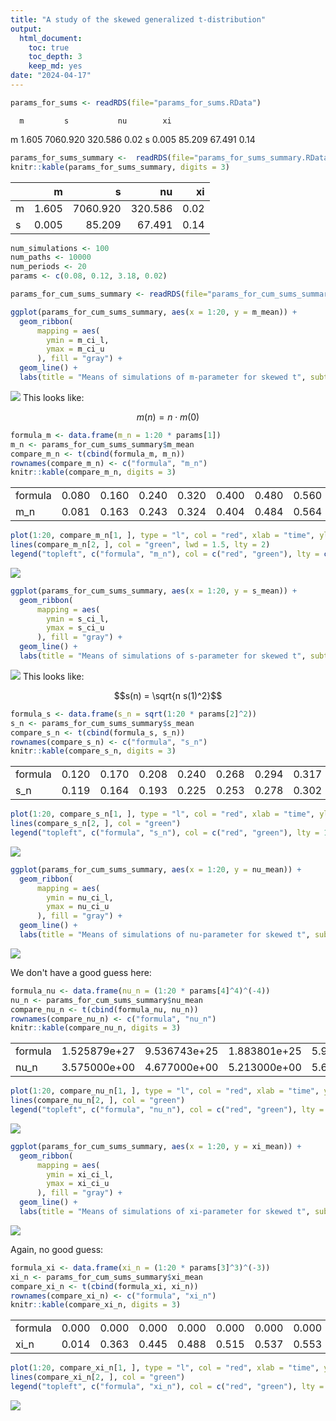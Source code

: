 ```yaml
---
title: "A study of the skewed generalized t-distribution"
output: 
  html_document:
    toc: true
    toc_depth: 3
    keep_md: yes
date: "2024-04-17"
---
```









```r
params_for_sums <- readRDS(file="params_for_sums.RData")
```




 	  m 	    s 	        nu 	      xi
m 	1.605 	7060.920 	  320.586 	0.02
s 	0.005 	85.209 	    67.491 	  0.14


```r
params_for_sums_summary <-  readRDS(file="params_for_sums_summary.RData")
knitr::kable(params_for_sums_summary, digits = 3)
```



|   |     m|        s|      nu|   xi|
|:--|-----:|--------:|-------:|----:|
|m  | 1.605| 7060.920| 320.586| 0.02|
|s  | 0.005|   85.209|  67.491| 0.14|



```r
num_simulations <- 100
num_paths <- 10000
num_periods <- 20
params <- c(0.08, 0.12, 3.18, 0.02)
```












```r
params_for_cum_sums_summary <- readRDS(file="params_for_cum_sums_summary.RData")
```


```r
ggplot(params_for_cum_sums_summary, aes(x = 1:20, y = m_mean)) +
  geom_ribbon(
      mapping = aes(
        ymin = m_ci_l, 
        ymax = m_ci_u
      ), fill = "gray") +
  geom_line() +
  labs(title = "Means of simulations of m-parameter for skewed t", subtitle = "95% c.i.", x = "time", y = "mean m")
```

![](sgt_files/figure-html/unnamed-chunk-10-1.png)<!-- -->
This looks like:

$$m(n) = n \cdot m(0)$$


```r
formula_m <- data.frame(m_n = 1:20 * params[1])
m_n <- params_for_cum_sums_summary$m_mean
compare_m_n <- t(cbind(formula_m, m_n))
rownames(compare_m_n) <- c("formula", "m_n")
knitr::kable(compare_m_n, digits = 3)
```



|        |      |      |      |      |      |      |      |      |      |      |      |      |      |      |      |      |      |      |      |      |
|:-------|-----:|-----:|-----:|-----:|-----:|-----:|-----:|-----:|-----:|-----:|-----:|-----:|-----:|-----:|-----:|-----:|-----:|-----:|-----:|-----:|
|formula | 0.080| 0.160| 0.240| 0.320| 0.400| 0.480| 0.560| 0.640| 0.720| 0.800| 0.880| 0.960| 1.040| 1.120| 1.200| 1.280| 1.360| 1.440| 1.520| 1.600|
|m_n     | 0.081| 0.163| 0.243| 0.324| 0.404| 0.484| 0.564| 0.644| 0.724| 0.804| 0.885| 0.965| 1.045| 1.125| 1.205| 1.285| 1.365| 1.445| 1.525| 1.605|

```r
plot(1:20, compare_m_n[1, ], type = "l", col = "red", xlab = "time", ylab = "mean m", lwd = 3)
lines(compare_m_n[2, ], col = "green", lwd = 1.5, lty = 2)
legend("topleft", c("formula", "m_n"), col = c("red", "green"), lty = c(1, 2), lwd = c(3, 1.5))
```

![](sgt_files/figure-html/unnamed-chunk-12-1.png)<!-- -->



```r
ggplot(params_for_cum_sums_summary, aes(x = 1:20, y = s_mean)) +
  geom_ribbon(
      mapping = aes(
        ymin = s_ci_l, 
        ymax = s_ci_u
      ), fill = "gray") +
  geom_line() +
  labs(title = "Means of simulations of s-parameter for skewed t", subtitle = "95% c.i.", x = "time", y = "mean s")
```

![](sgt_files/figure-html/unnamed-chunk-13-1.png)<!-- -->
This looks like:

$$s(n) = \sqrt{n s(1)^2}$$


```r
formula_s <- data.frame(s_n = sqrt(1:20 * params[2]^2))
s_n <- params_for_cum_sums_summary$s_mean
compare_s_n <- t(cbind(formula_s, s_n))
rownames(compare_s_n) <- c("formula", "s_n")
knitr::kable(compare_s_n, digits = 3)
```



|        |      |      |      |      |      |      |      |      |      |      |      |      |      |      |      |      |      |      |      |      |
|:-------|-----:|-----:|-----:|-----:|-----:|-----:|-----:|-----:|-----:|-----:|-----:|-----:|-----:|-----:|-----:|-----:|-----:|-----:|-----:|-----:|
|formula | 0.120| 0.170| 0.208| 0.240| 0.268| 0.294| 0.317| 0.339| 0.360| 0.379| 0.398| 0.416| 0.433| 0.449| 0.465| 0.480| 0.495| 0.509| 0.523| 0.537|
|s_n     | 0.119| 0.164| 0.193| 0.225| 0.253| 0.278| 0.302| 0.324| 0.345| 0.364| 0.383| 0.400| 0.417| 0.433| 0.450| 0.465| 0.480| 0.494| 0.508| 0.522|


```r
plot(1:20, compare_s_n[1, ], type = "l", col = "red", xlab = "time", ylab = "mean s")
lines(compare_s_n[2, ], col = "green")
legend("topleft", c("formula", "s_n"), col = c("red", "green"), lty = 1)
```

![](sgt_files/figure-html/unnamed-chunk-15-1.png)<!-- -->





```r
ggplot(params_for_cum_sums_summary, aes(x = 1:20, y = nu_mean)) +
  geom_ribbon(
      mapping = aes(
        ymin = nu_ci_l, 
        ymax = nu_ci_u
      ), fill = "gray") +
  geom_line() +
  labs(title = "Means of simulations of nu-parameter for skewed t", subtitle = "95% c.i.", x = "time", y = "mean nu")
```

![](sgt_files/figure-html/unnamed-chunk-16-1.png)<!-- -->

We don't have a good guess here:


```r
formula_nu <- data.frame(nu_n = (1:20 * params[4]^4)^(-4))
nu_n <- params_for_cum_sums_summary$nu_mean
compare_nu_n <- t(cbind(formula_nu, nu_n))
rownames(compare_nu_n) <- c("formula", "nu_n")
knitr::kable(compare_nu_n, digits = 3)
```



|        |             |             |             |             |             |             |             |            |            |             |             |             |             |             |             |             |            |            |             |             |
|:-------|------------:|------------:|------------:|------------:|------------:|------------:|------------:|-----------:|-----------:|------------:|------------:|------------:|------------:|------------:|------------:|------------:|-----------:|-----------:|------------:|------------:|
|formula | 1.525879e+27| 9.536743e+25| 1.883801e+25| 5.960464e+24| 2.441406e+24| 1.177376e+24| 6.355181e+23| 3.72529e+23| 2.32568e+23| 1.525879e+23| 1.042196e+23| 7.358598e+22| 5.342526e+22| 3.971988e+22| 3.014082e+22| 2.328306e+22| 1.82694e+22| 1.45355e+22| 1.170862e+22| 9.536743e+21|
|nu_n    | 3.575000e+00| 4.677000e+00| 5.213000e+00| 5.626000e+00| 6.005000e+00| 6.342000e+00| 6.604000e+00| 6.89400e+00| 7.11000e+00| 7.333000e+00| 7.543000e+00| 7.750000e+00| 7.906000e+00| 8.035000e+00| 8.233000e+00| 8.396000e+00| 8.54300e+00| 8.64600e+00| 8.729000e+00| 8.912000e+00|


```r
plot(1:20, compare_nu_n[1, ], type = "l", col = "red", xlab = "time", ylab = "mean nu")
lines(compare_nu_n[2, ], col = "green")
legend("topleft", c("formula", "nu_n"), col = c("red", "green"), lty = 1)
```

![](sgt_files/figure-html/unnamed-chunk-18-1.png)<!-- -->


```r
ggplot(params_for_cum_sums_summary, aes(x = 1:20, y = xi_mean)) +
  geom_ribbon(
      mapping = aes(
        ymin = xi_ci_l, 
        ymax = xi_ci_u
      ), fill = "gray") +
  geom_line() +
  labs(title = "Means of simulations of xi-parameter for skewed t", subtitle = "95% c.i.", x = "time", y = "mean xi")
```

![](sgt_files/figure-html/unnamed-chunk-19-1.png)<!-- -->

Again, no good guess:

```r
formula_xi <- data.frame(xi_n = (1:20 * params[3]^3)^(-3))
xi_n <- params_for_cum_sums_summary$xi_mean
compare_xi_n <- t(cbind(formula_xi, xi_n))
rownames(compare_xi_n) <- c("formula", "xi_n")
knitr::kable(compare_xi_n, digits = 3)
```



|        |      |      |      |      |      |      |      |      |      |     |      |      |      |      |      |      |      |      |      |      |
|:-------|-----:|-----:|-----:|-----:|-----:|-----:|-----:|-----:|-----:|----:|-----:|-----:|-----:|-----:|-----:|-----:|-----:|-----:|-----:|-----:|
|formula | 0.000| 0.000| 0.000| 0.000| 0.000| 0.000| 0.000| 0.000| 0.000| 0.00| 0.000| 0.000| 0.000| 0.000| 0.000| 0.000| 0.000| 0.000| 0.000| 0.000|
|xi_n    | 0.014| 0.363| 0.445| 0.488| 0.515| 0.537| 0.553| 0.568| 0.581| 0.59| 0.599| 0.608| 0.615| 0.622| 0.627| 0.633| 0.639| 0.644| 0.649| 0.653|


```r
plot(1:20, compare_xi_n[1, ], type = "l", col = "red", xlab = "time", ylab = "mean xi", ylim = c(0, max(c(compare_xi_n[1, ], compare_xi_n[2, ]))))
lines(compare_xi_n[2, ], col = "green")
legend("topleft", c("formula", "xi_n"), col = c("red", "green"), lty = 1)
```

![](sgt_files/figure-html/unnamed-chunk-21-1.png)<!-- -->






